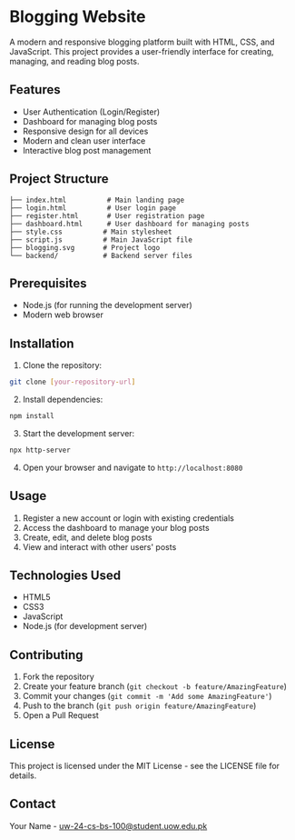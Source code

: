 # Blogging Website

A modern and responsive blogging platform built with HTML, CSS, and JavaScript. This project provides a user-friendly interface for creating, managing, and reading blog posts.

## Features

- User Authentication (Login/Register)
- Dashboard for managing blog posts
- Responsive design for all devices
- Modern and clean user interface
- Interactive blog post management

## Project Structure

```
├── index.html          # Main landing page
├── login.html          # User login page
├── register.html       # User registration page
├── dashboard.html      # User dashboard for managing posts
├── style.css          # Main stylesheet
├── script.js          # Main JavaScript file
├── blogging.svg       # Project logo
└── backend/           # Backend server files
```

## Prerequisites

- Node.js (for running the development server)
- Modern web browser

## Installation

1. Clone the repository:
```bash
git clone [your-repository-url]
```

2. Install dependencies:
```bash
npm install
```

3. Start the development server:
```bash
npx http-server
```

4. Open your browser and navigate to `http://localhost:8080`

## Usage

1. Register a new account or login with existing credentials
2. Access the dashboard to manage your blog posts
3. Create, edit, and delete blog posts
4. View and interact with other users' posts

## Technologies Used

- HTML5
- CSS3
- JavaScript
- Node.js (for development server)

## Contributing

1. Fork the repository
2. Create your feature branch (`git checkout -b feature/AmazingFeature`)
3. Commit your changes (`git commit -m 'Add some AmazingFeature'`)
4. Push to the branch (`git push origin feature/AmazingFeature`)
5. Open a Pull Request

## License

This project is licensed under the MIT License - see the LICENSE file for details.

## Contact

Your Name - uw-24-cs-bs-100@student.uow.edu.pk